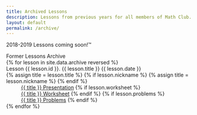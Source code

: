 ```yaml
---
title: Archived Lessons
description: Lessons from previous years for all members of Math Club.
layout: default
permalink: /archive/
---
```


2018-2019 Lessons coming soon!™

<div class="big">Former Lessons Archive</div>

<div>
	{% for lesson in site.data.archive reversed %}
		<dt>Lesson {{ lesson.id }}. {{ lesson.title }} {{ lesson.date }}</dt>
		{% assign title = lesson.title %}
		{% if lesson.nickname %}
			{% assign title = lesson.nickname %}
		{% endif %}
		<dd>
			<a href="{{ lesson.presentation }}">{{ title }} Presentation</a>
			{% if lesson.worksheet %}
				<br>
				<a href="{{ lesson.worksheet }}">{{ title }} Worksheet</a>
			{% endif %}
			{% if lesson.problems %}
				<br>
				<a href="{{ lesson.problems }}">{{ title }} Problems</a>
			{% endif %}
		</dd>
	{% endfor %}
</div>
